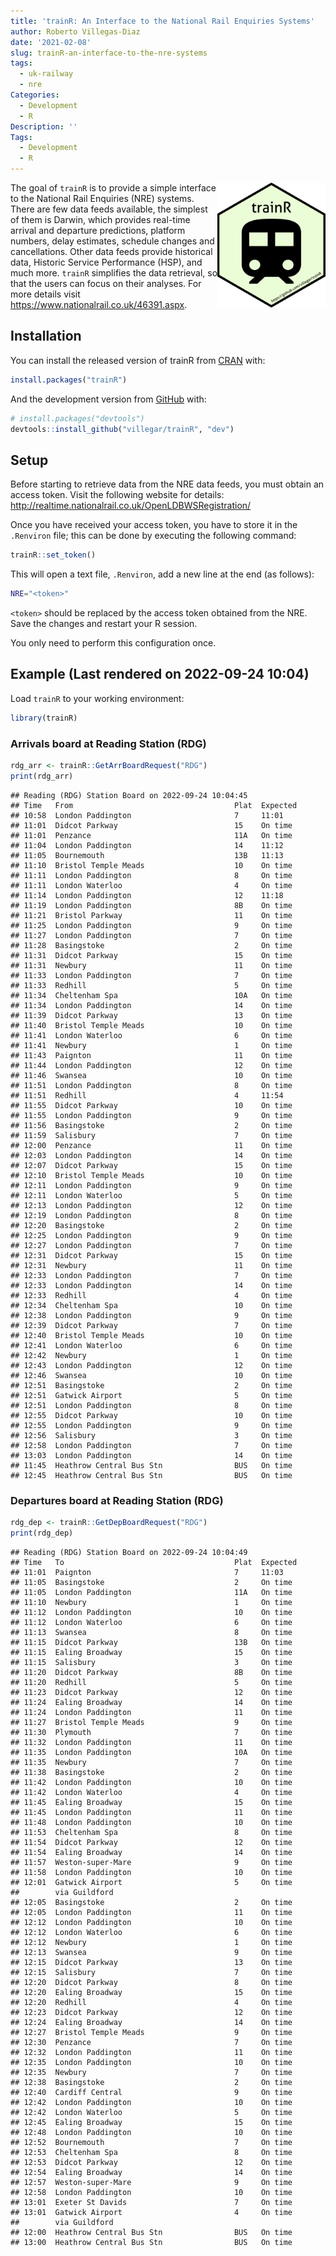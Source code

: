 ```yaml
---
title: 'trainR: An Interface to the National Rail Enquiries Systems'
author: Roberto Villegas-Diaz
date: '2021-02-08'
slug: trainR-an-interface-to-the-nre-systems
tags:
  - uk-railway
  - nre
Categories:
  - Development
  - R
Description: ''
Tags:
  - Development
  - R
---
```


<img src="https://raw.githubusercontent.com/villegar/trainR/main/inst/images/logo.png" alt="logo" align="right" height=200px/>

The goal of `trainR` is to provide a simple interface to the 
National Rail Enquiries (NRE) systems. There are few data feeds 
available, the simplest of them is Darwin, which provides real-time 
arrival and departure predictions, platform numbers, delay estimates, 
schedule changes and cancellations. Other data feeds provide historical 
data, Historic Service Performance (HSP), and much more. `trainR` 
simplifies the data retrieval, so that the users can focus on their 
analyses. For more details visit 
https://www.nationalrail.co.uk/46391.aspx.

## Installation

You can install the released version of trainR from [CRAN](https://CRAN.R-project.org) with:

``` r
install.packages("trainR")
```

And the development version from [GitHub](https://github.com/) with:

``` r
# install.packages("devtools")
devtools::install_github("villegar/trainR", "dev")
```

## Setup
Before starting to retrieve data from the NRE data feeds, you must obtain an access token. 
Visit the following website for details: http://realtime.nationalrail.co.uk/OpenLDBWSRegistration/

Once you have received your access token, you have to store it in the `.Renviron` file; this can be 
done by executing the following command:


```r
trainR::set_token()
```

This will open a text file, `.Renviron`, add a new line at the end (as follows):

```bash
NRE="<token>"
```

`<token>` should be replaced by the access token obtained from the NRE. Save the changes and restart 
your R session.

You only need to perform this configuration once.

## Example (Last rendered on 2022-09-24 10:04)

Load `trainR` to your working environment:

```r
library(trainR)
```

### Arrivals board at Reading Station (RDG)


```r
rdg_arr <- trainR::GetArrBoardRequest("RDG")
print(rdg_arr)
```

```
## Reading (RDG) Station Board on 2022-09-24 10:04:45
## Time   From                                    Plat  Expected
## 10:58  London Paddington                       7     11:01
## 11:01  Didcot Parkway                          15    On time
## 11:01  Penzance                                11A   On time
## 11:04  London Paddington                       14    11:12
## 11:05  Bournemouth                             13B   11:13
## 11:10  Bristol Temple Meads                    10    On time
## 11:11  London Paddington                       8     On time
## 11:11  London Waterloo                         4     On time
## 11:14  London Paddington                       12    11:18
## 11:19  London Paddington                       8B    On time
## 11:21  Bristol Parkway                         11    On time
## 11:25  London Paddington                       9     On time
## 11:27  London Paddington                       7     On time
## 11:28  Basingstoke                             2     On time
## 11:31  Didcot Parkway                          15    On time
## 11:31  Newbury                                 11    On time
## 11:33  London Paddington                       7     On time
## 11:33  Redhill                                 5     On time
## 11:34  Cheltenham Spa                          10A   On time
## 11:34  London Paddington                       14    On time
## 11:39  Didcot Parkway                          13    On time
## 11:40  Bristol Temple Meads                    10    On time
## 11:41  London Waterloo                         6     On time
## 11:41  Newbury                                 1     On time
## 11:43  Paignton                                11    On time
## 11:44  London Paddington                       12    On time
## 11:46  Swansea                                 10    On time
## 11:51  London Paddington                       8     On time
## 11:51  Redhill                                 4     11:54
## 11:55  Didcot Parkway                          10    On time
## 11:55  London Paddington                       9     On time
## 11:56  Basingstoke                             2     On time
## 11:59  Salisbury                               7     On time
## 12:00  Penzance                                11    On time
## 12:03  London Paddington                       14    On time
## 12:07  Didcot Parkway                          15    On time
## 12:10  Bristol Temple Meads                    10    On time
## 12:11  London Paddington                       9     On time
## 12:11  London Waterloo                         5     On time
## 12:13  London Paddington                       12    On time
## 12:19  London Paddington                       8     On time
## 12:20  Basingstoke                             2     On time
## 12:25  London Paddington                       9     On time
## 12:27  London Paddington                       7     On time
## 12:31  Didcot Parkway                          15    On time
## 12:31  Newbury                                 11    On time
## 12:33  London Paddington                       7     On time
## 12:33  London Paddington                       14    On time
## 12:33  Redhill                                 4     On time
## 12:34  Cheltenham Spa                          10    On time
## 12:38  London Paddington                       9     On time
## 12:39  Didcot Parkway                          7     On time
## 12:40  Bristol Temple Meads                    10    On time
## 12:41  London Waterloo                         6     On time
## 12:42  Newbury                                 1     On time
## 12:43  London Paddington                       12    On time
## 12:46  Swansea                                 10    On time
## 12:51  Basingstoke                             2     On time
## 12:51  Gatwick Airport                         5     On time
## 12:51  London Paddington                       8     On time
## 12:55  Didcot Parkway                          10    On time
## 12:55  London Paddington                       9     On time
## 12:56  Salisbury                               3     On time
## 12:58  London Paddington                       7     On time
## 13:03  London Paddington                       14    On time
## 11:45  Heathrow Central Bus Stn                BUS   On time
## 12:45  Heathrow Central Bus Stn                BUS   On time
```

### Departures board at Reading Station (RDG)


```r
rdg_dep <- trainR::GetDepBoardRequest("RDG")
print(rdg_dep)
```

```
## Reading (RDG) Station Board on 2022-09-24 10:04:49
## Time   To                                      Plat  Expected
## 11:01  Paignton                                7     11:03
## 11:05  Basingstoke                             2     On time
## 11:05  London Paddington                       11A   On time
## 11:10  Newbury                                 1     On time
## 11:12  London Paddington                       10    On time
## 11:12  London Waterloo                         6     On time
## 11:13  Swansea                                 8     On time
## 11:15  Didcot Parkway                          13B   On time
## 11:15  Ealing Broadway                         15    On time
## 11:15  Salisbury                               3     On time
## 11:20  Didcot Parkway                          8B    On time
## 11:20  Redhill                                 5     On time
## 11:23  Didcot Parkway                          12    On time
## 11:24  Ealing Broadway                         14    On time
## 11:24  London Paddington                       11    On time
## 11:27  Bristol Temple Meads                    9     On time
## 11:30  Plymouth                                7     On time
## 11:32  London Paddington                       11    On time
## 11:35  London Paddington                       10A   On time
## 11:35  Newbury                                 7     On time
## 11:38  Basingstoke                             2     On time
## 11:42  London Paddington                       10    On time
## 11:42  London Waterloo                         4     On time
## 11:45  Ealing Broadway                         15    On time
## 11:45  London Paddington                       11    On time
## 11:48  London Paddington                       10    On time
## 11:53  Cheltenham Spa                          8     On time
## 11:54  Didcot Parkway                          12    On time
## 11:54  Ealing Broadway                         14    On time
## 11:57  Weston-super-Mare                       9     On time
## 11:58  London Paddington                       10    On time
## 12:01  Gatwick Airport                         5     On time
##        via Guildford                           
## 12:05  Basingstoke                             2     On time
## 12:05  London Paddington                       11    On time
## 12:12  London Paddington                       10    On time
## 12:12  London Waterloo                         6     On time
## 12:12  Newbury                                 1     On time
## 12:13  Swansea                                 9     On time
## 12:15  Didcot Parkway                          13    On time
## 12:15  Salisbury                               7     On time
## 12:20  Didcot Parkway                          8     On time
## 12:20  Ealing Broadway                         15    On time
## 12:20  Redhill                                 4     On time
## 12:23  Didcot Parkway                          12    On time
## 12:24  Ealing Broadway                         14    On time
## 12:27  Bristol Temple Meads                    9     On time
## 12:30  Penzance                                7     On time
## 12:32  London Paddington                       11    On time
## 12:35  London Paddington                       10    On time
## 12:35  Newbury                                 7     On time
## 12:38  Basingstoke                             2     On time
## 12:40  Cardiff Central                         9     On time
## 12:42  London Paddington                       10    On time
## 12:42  London Waterloo                         5     On time
## 12:45  Ealing Broadway                         15    On time
## 12:48  London Paddington                       10    On time
## 12:52  Bournemouth                             7     On time
## 12:53  Cheltenham Spa                          8     On time
## 12:53  Didcot Parkway                          12    On time
## 12:54  Ealing Broadway                         14    On time
## 12:57  Weston-super-Mare                       9     On time
## 12:58  London Paddington                       10    On time
## 13:01  Exeter St Davids                        7     On time
## 13:01  Gatwick Airport                         4     On time
##        via Guildford                           
## 12:00  Heathrow Central Bus Stn                BUS   On time
## 13:00  Heathrow Central Bus Stn                BUS   On time
```
